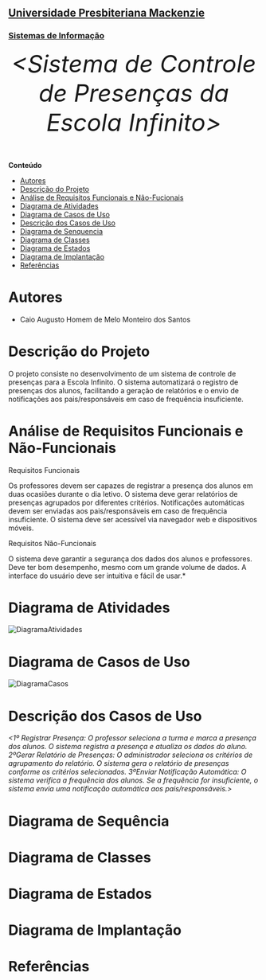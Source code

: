 <h2><a href= "https://www.mackenzie.br">Universidade Presbiteriana Mackenzie</a></h2>
<h3><a href= "https://www.mackenzie.br/graduacao/sao-paulo-higienopolis/sistemas-de-informacao">Sistemas de Informação</a></h3>


<font size="+12"><center>
*&lt;Sistema de Controle de Presenças da Escola Infinito&gt;*
</center></font>


**Conteúdo**

- [Autores](#nome-alunos)
- [Descrição do Projeto](#introdução-do-projeto)
- [Análise de Requisitos Funcionais e Não-Fucionais](#descrição-dos-requisitos)
- [Diagrama de Atividades](#diagrama-de-atividades) 
- [Diagrama de Casos de Uso](#diagrama-de-comportamento-atores)
- [Descrição dos Casos de Uso](#descrição-das-funcões)
- [Diagrama de Senquencia](#diagrama-de-ordem-interações)
- [Diagrama de Classes](#diagrama-orientado-objetos)
- [Diagrama de Estados](#diagrama-estrutura-componente)
- [Diagrama de Implantação](#diagrama-de-hardware-software)
- [Referências](#referências)


# Autores

* Caio Augusto Homem de Melo Monteiro dos Santos


# Descrição do Projeto

O projeto consiste no desenvolvimento de um sistema de controle de presenças para a Escola Infinito. O sistema automatizará o registro de presenças dos alunos, facilitando a geração de relatórios e o envio de notificações aos pais/responsáveis em caso de frequência insuficiente.

# Análise de Requisitos Funcionais e Não-Funcionais
Requisitos Funcionais

Os professores devem ser capazes de registrar a presença dos alunos em duas ocasiões durante o dia letivo.
O sistema deve gerar relatórios de presenças agrupados por diferentes critérios.
Notificações automáticas devem ser enviadas aos pais/responsáveis em caso de frequência insuficiente.
O sistema deve ser acessível via navegador web e dispositivos móveis.

Requisitos Não-Funcionais

O sistema deve garantir a segurança dos dados dos alunos e professores.
Deve ter bom desempenho, mesmo com um grande volume de dados.
A interface do usuário deve ser intuitiva e fácil de usar.*

# Diagrama de Atividades

![DiagramaAtividades](https://github.com/caiomv1983/projeto/assets/125095286/9be471d5-5816-4ce9-aca9-da757fb51e29)

# Diagrama de Casos de Uso

![DiagramaCasos](https://github.com/caiomv1983/projeto/assets/125095286/576c9473-e847-41c9-adc7-dfdc1ba98836)

# Descrição dos Casos de Uso

*&lt;1º Registrar Presença:
O professor seleciona a turma e marca a presença dos alunos.
O sistema registra a presença e atualiza os dados do aluno.
2ºGerar Relatório de Presenças:
O administrador seleciona os critérios de agrupamento do relatório.
O sistema gera o relatório de presenças conforme os critérios selecionados.
3ºEnviar Notificação Automática:
O sistema verifica a frequência dos alunos.
Se a frequência for insuficiente, o sistema envia uma notificação automática aos pais/responsáveis.&gt;*

# Diagrama de Sequência



# Diagrama de Classes



# Diagrama de Estados



# Diagrama de Implantação



# Referências


